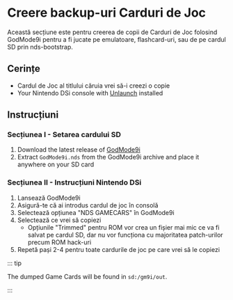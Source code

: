 # Creere backup-uri Carduri de Joc

Această secțiune este pentru creerea de copii de Carduri de Joc folosind GodMode9i pentru a fi jucate pe emulatoare, flashcard-uri, sau de pe cardul SD prin nds-bootstrap.

## Cerințe

- Cardul de Joc al titlului căruia vrei să-i creezi o copie
- Your Nintendo DSi console with [Unlaunch](installing-unlaunch.html) installed

## Instrucțiuni

### Secțiunea I - Setarea cardului SD

1. Download the latest release of [GodMode9i](https://github.com/DS-Homebrew/GodMode9i/releases)
2. Extract `GodMode9i.nds` from the GodMode9i archive and place it anywhere on your SD card

### Secțiunea II - Instrucțiuni Nintendo DSi

1. Lansează GodMode9i
2. Asigură-te că ai introdus cardul de joc în consolă
3. Selectează opțiunea "NDS GAMECARS" în GodMode9i
4. Selectează ce vrei să copiezi
   - Opțiunile "Trimmed" pentru ROM vor crea un fișier mai mic ce va fi salvat pe cardul SD, dar nu vor funcționa cu majoritatea patch-urilor precum ROM hack-uri
5. Repetă pași 2-4 pentru toate cardurile de joc pe care vrei să le copiezi

::: tip

The dumped Game Cards will be found in `sd:/gm9i/out`.

:::
